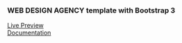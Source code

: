 ### WEB DESIGN AGENCY template with Bootstrap 3


 [Live Preview](https://tarunjuluru.github.io/WebDesignAgency/)  
 [Documentation](https://www.notion.so/codeprojectsdocs/WEB-DESIGN-AGENCY-BOOTSTRAP-TEMPLATE-06fe767ec02f4a6d943533aebbf900d8)
